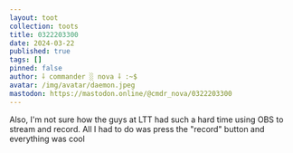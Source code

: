 ```yaml
---
layout: toot
collection: toots
title: 0322203300
date: 2024-03-22
published: true
tags: []
pinned: false
author: ⸸ commander ░ nova ⸸ :~$
avatar: /img/avatar/daemon.jpeg
mastodon: https://mastodon.online/@cmdr_nova/0322203300
---
```


Also, I'm not sure how the guys at LTT had such a hard time using OBS to stream and record. All I had to do was press the "record" button and everything was cool
